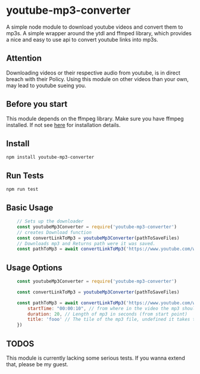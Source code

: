 # youtube-mp3-converter 
A simple node module to download youtube videos and convert them to mp3s.
A simple wrapper around the ytdl and ffmped library, which provides a nice and easy to use api to convert youtube links into mp3s. 

## Attention
Downloading videos or their respective audio from youtube, is in direct breach with their Policy. 
Using this module on other videos than your own, may lead to youtube sueing you. 

## Before you start
This module depends on the ffmpeg library. Make sure you have ffmpeg installed. If not see [here](https://github.com/fluent-ffmpeg/node-fluent-ffmpeg) for installation details.

## Install
```npm install youtube-mp3-converter```

## Run Tests
```npm run test```

## Basic Usage
```js
    // Sets up the downloader
    const youtubeMp3Converter = require('youtube-mp3-converter')
    // creates Download function
    const convertLinkToMp3 = youtubeMp3Converter(pathToSaveFiles)
    // Downloads mp3 and Returns path were it was saved.
    const pathToMp3 = await convertLinkToMp3('https://www.youtube.com/watch?v=_cyND_1y1k0')
```

## Usage Options
```js
    const youtubeMp3Converter = require('youtube-mp3-converter')

    const convertLinkToMp3 = youtubeMp3Converter(pathToSaveFiles)

    const pathToMp3 = await convertLinkToMp3('https://www.youtube.com/watch?v=_cyND_1y1k0', {
        startTime: "00:00:10", // from where in the video the mp3 should start
        duration: 20, // Length of mp3 in seconds (from start point)
        title: 'fooo' // The tile of the mp3 file, undefined it takes the youtube title
    })
```


## TODOS
This module is currently lacking some serious tests. If you wanna extend that, please be my guest.


